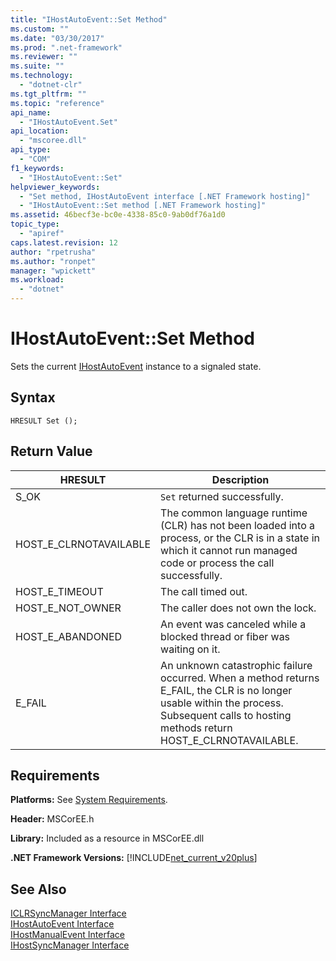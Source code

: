 ```yaml
---
title: "IHostAutoEvent::Set Method"
ms.custom: ""
ms.date: "03/30/2017"
ms.prod: ".net-framework"
ms.reviewer: ""
ms.suite: ""
ms.technology: 
  - "dotnet-clr"
ms.tgt_pltfrm: ""
ms.topic: "reference"
api_name: 
  - "IHostAutoEvent.Set"
api_location: 
  - "mscoree.dll"
api_type: 
  - "COM"
f1_keywords: 
  - "IHostAutoEvent::Set"
helpviewer_keywords: 
  - "Set method, IHostAutoEvent interface [.NET Framework hosting]"
  - "IHostAutoEvent::Set method [.NET Framework hosting]"
ms.assetid: 46becf3e-bc0e-4338-85c0-9ab0df76a1d0
topic_type: 
  - "apiref"
caps.latest.revision: 12
author: "rpetrusha"
ms.author: "ronpet"
manager: "wpickett"
ms.workload: 
  - "dotnet"
---
```

# IHostAutoEvent::Set Method
Sets the current [IHostAutoEvent](../../../../docs/framework/unmanaged-api/hosting/ihostautoevent-interface.md) instance to a signaled state.  
  
## Syntax  
  
```  
HRESULT Set ();  
```  
  
## Return Value  
  
|HRESULT|Description|  
|-------------|-----------------|  
|S_OK|`Set` returned successfully.|  
|HOST_E_CLRNOTAVAILABLE|The common language runtime (CLR) has not been loaded into a process, or the CLR is in a state in which it cannot run managed code or process the call successfully.|  
|HOST_E_TIMEOUT|The call timed out.|  
|HOST_E_NOT_OWNER|The caller does not own the lock.|  
|HOST_E_ABANDONED|An event was canceled while a blocked thread or fiber was waiting on it.|  
|E_FAIL|An unknown catastrophic failure occurred. When a method returns E_FAIL, the CLR is no longer usable within the process. Subsequent calls to hosting methods return HOST_E_CLRNOTAVAILABLE.|  
  
## Requirements  
 **Platforms:** See [System Requirements](../../../../docs/framework/get-started/system-requirements.md).  
  
 **Header:** MSCorEE.h  
  
 **Library:** Included as a resource in MSCorEE.dll  
  
 **.NET Framework Versions:** [!INCLUDE[net_current_v20plus](../../../../includes/net-current-v20plus-md.md)]  
  
## See Also  
 [ICLRSyncManager Interface](../../../../docs/framework/unmanaged-api/hosting/iclrsyncmanager-interface.md)  
 [IHostAutoEvent Interface](../../../../docs/framework/unmanaged-api/hosting/ihostautoevent-interface.md)  
 [IHostManualEvent Interface](../../../../docs/framework/unmanaged-api/hosting/ihostmanualevent-interface.md)  
 [IHostSyncManager Interface](../../../../docs/framework/unmanaged-api/hosting/ihostsyncmanager-interface.md)
